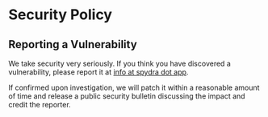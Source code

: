 # Security Policy

## Reporting a Vulnerability

We take security very seriously. If you think you have discovered a vulnerability, please report it at [info at spydra dot app](mailto:info@spydra.app).

If confirmed upon investigation, we will patch it within a reasonable amount of time and release a public security bulletin discussing the impact and credit the reporter.
